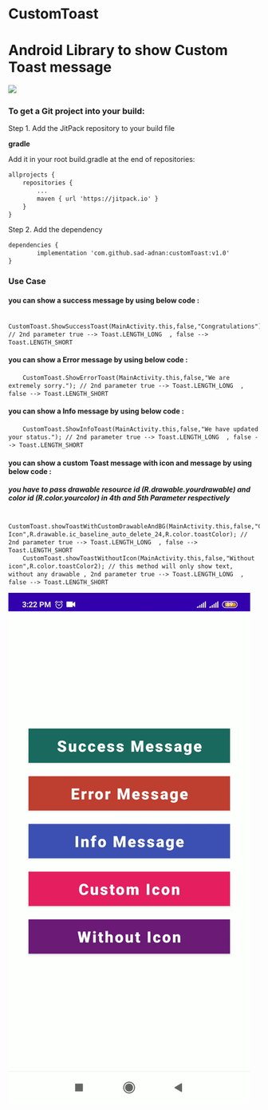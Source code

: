 # CustomToast
<h1>Android Library to show Custom Toast message</h1>

[![](https://jitpack.io/v/sad-adnan/customToast.svg)](https://jitpack.io/#sad-adnan/customToast)

<h3><b>To get a Git project into your build:</b></h3>

Step 1. Add the JitPack repository to your build file

<b>gradle</b>

Add it in your root build.gradle at the end of repositories:

	allprojects {
		repositories {
			...
			maven { url 'https://jitpack.io' }
		}
	}
Step 2. Add the dependency

	dependencies {
	        implementation 'com.github.sad-adnan:customToast:v1.0'
	}
  
  <h3><b> Use Case</b></h3>
  
  
  <h4>you can show a success message by using below code :</h4>
        
        CustomToast.ShowSuccessToast(MainActivity.this,false,"Congratulations"); // 2nd parameter true --> Toast.LENGTH_LONG  , false --> Toast.LENGTH_SHORT
                 
  <h4>you can show a Error message by using below code :</h4>
        
        CustomToast.ShowErrorToast(MainActivity.this,false,"We are extremely sorry."); // 2nd parameter true --> Toast.LENGTH_LONG  , false --> Toast.LENGTH_SHORT
        
  <h4>you can show a Info message by using below code :</h4>
 
        CustomToast.ShowInfoToast(MainActivity.this,false,"We have updated your status."); // 2nd parameter true --> Toast.LENGTH_LONG  , false --> Toast.LENGTH_SHORT
       
       
       

   
   <h4>you can show a custom Toast message with icon and message by using below code :
   <h5>you have to pass drawable resource id (R.drawable.yourdrawable) and color id (R.color.yourcolor) in 4th and 5th Parameter respectively</h5></h4>
       
        CustomToast.showToastWithCustomDrawableAndBG(MainActivity.this,false,"Custom Icon",R.drawable.ic_baseline_auto_delete_24,R.color.toastColor); // 2nd parameter true --> Toast.LENGTH_LONG  , false --> Toast.LENGTH_SHORT
        CustomToast.showToastWithoutIcon(MainActivity.this,false,"Without icon",R.color.toastColor2); // this method will only show text, without any drawable , 2nd parameter true --> Toast.LENGTH_LONG  , false --> Toast.LENGTH_SHORT
            

           
   


<img src="https://raw.githubusercontent.com/sad-adnan/customToast/master/demo.gif"/>
